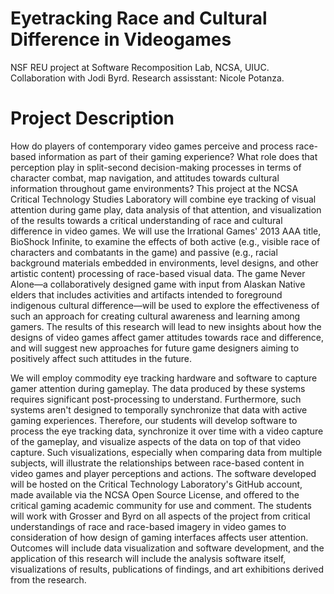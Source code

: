 # Eyetracking Race and Cultural Difference in Videogames
NSF REU project at Software Recomposition Lab, NCSA, UIUC. Collaboration with Jodi Byrd. Research assisstant: Nicole Potanza.

# Project Description
How do players of contemporary video games perceive and process race-based information as part of their gaming experience? What role does that perception play in split-second decision-making processes in terms of character combat, map navigation, and attitudes towards cultural information throughout game environments? This project at the NCSA Critical Technology Studies Laboratory will combine eye tracking of visual attention during game play, data analysis of that attention, and visualization of the results towards a critical understanding of race and cultural difference in video games. We will use the Irrational Games' 2013 AAA title, BioShock Infinite, to examine the effects of both active (e.g., visible race of characters and combatants in the game) and passive (e.g., racial background materials embedded in environments, level designs, and other artistic content) processing of race-based visual data. The game Never Alone—a collaboratively designed game with input from Alaskan Native elders that includes activities and artifacts intended to foreground indigenous cultural difference—will be used to explore the effectiveness of such an approach for creating cultural awareness and learning among gamers. The results of this research will lead to new insights about how the designs of video games affect gamer attitudes towards race and difference, and will suggest new approaches for future game designers aiming to positively affect such attitudes in the future.

We will employ commodity eye tracking hardware and software to capture gamer attention during gameplay. The data produced by these systems requires significant post-processing to understand. Furthermore, such systems aren't designed to temporally synchronize that data with active gaming experiences. Therefore, our students will develop software to process the eye tracking data, synchronize it over time with a video capture of the gameplay, and visualize aspects of the data on top of that video capture. Such visualizations, especially when comparing data from multiple subjects, will illustrate the relationships between race-based content in video games and player perceptions and actions. The software developed will be hosted on the Critical Technology Laboratory's GitHub account, made available via the NCSA Open Source License, and offered to the critical gaming academic community for use and comment. The students will work with Grosser and Byrd on all aspects of the project from critical understandings of race and race-based imagery in video games to consideration of how design of gaming interfaces affects user attention. Outcomes will include data visualization and software development, and the application of this research will include the analysis software itself, visualizations of results, publications of findings, and art exhibitions derived from the research.


